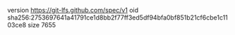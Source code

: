 version https://git-lfs.github.com/spec/v1
oid sha256:2753697641a41791ce1d8bb2f77ff3ed5df94bfa0bf851b21cf6cbe1c1103ce8
size 7655
